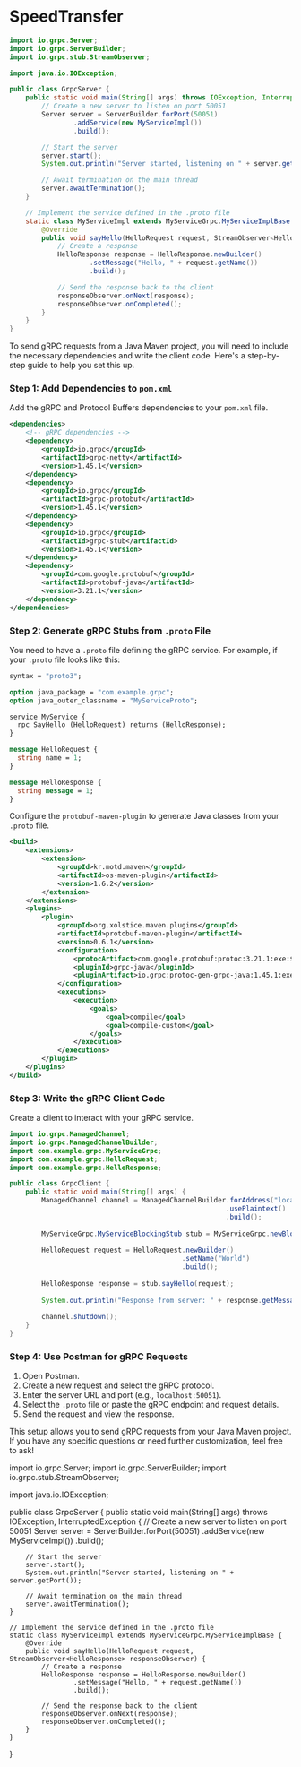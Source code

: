 
# SpeedTransfer

```java
import io.grpc.Server;
import io.grpc.ServerBuilder;
import io.grpc.stub.StreamObserver;

import java.io.IOException;

public class GrpcServer {
    public static void main(String[] args) throws IOException, InterruptedException {
        // Create a new server to listen on port 50051
        Server server = ServerBuilder.forPort(50051)
                .addService(new MyServiceImpl())
                .build();

        // Start the server
        server.start();
        System.out.println("Server started, listening on " + server.getPort());

        // Await termination on the main thread
        server.awaitTermination();
    }

    // Implement the service defined in the .proto file
    static class MyServiceImpl extends MyServiceGrpc.MyServiceImplBase {
        @Override
        public void sayHello(HelloRequest request, StreamObserver<HelloResponse> responseObserver) {
            // Create a response
            HelloResponse response = HelloResponse.newBuilder()
                    .setMessage("Hello, " + request.getName())
                    .build();

            // Send the response back to the client
            responseObserver.onNext(response);
            responseObserver.onCompleted();
        }
    }
}
```
To send gRPC requests from a Java Maven project, you will need to include the necessary dependencies and write the client code. Here's a step-by-step guide to help you set this up.

### Step 1: Add Dependencies to `pom.xml`
Add the gRPC and Protocol Buffers dependencies to your `pom.xml` file.

```xml
<dependencies>
    <!-- gRPC dependencies -->
    <dependency>
        <groupId>io.grpc</groupId>
        <artifactId>grpc-netty</artifactId>
        <version>1.45.1</version>
    </dependency>
    <dependency>
        <groupId>io.grpc</groupId>
        <artifactId>grpc-protobuf</artifactId>
        <version>1.45.1</version>
    </dependency>
    <dependency>
        <groupId>io.grpc</groupId>
        <artifactId>grpc-stub</artifactId>
        <version>1.45.1</version>
    </dependency>
    <dependency>
        <groupId>com.google.protobuf</groupId>
        <artifactId>protobuf-java</artifactId>
        <version>3.21.1</version>
    </dependency>
</dependencies>
```

### Step 2: Generate gRPC Stubs from `.proto` File
You need to have a `.proto` file defining the gRPC service. For example, if your `.proto` file looks like this:

```proto
syntax = "proto3";

option java_package = "com.example.grpc";
option java_outer_classname = "MyServiceProto";

service MyService {
  rpc SayHello (HelloRequest) returns (HelloResponse);
}

message HelloRequest {
  string name = 1;
}

message HelloResponse {
  string message = 1;
}
```

Configure the `protobuf-maven-plugin` to generate Java classes from your `.proto` file.

```xml
<build>
    <extensions>
        <extension>
            <groupId>kr.motd.maven</groupId>
            <artifactId>os-maven-plugin</artifactId>
            <version>1.6.2</version>
        </extension>
    </extensions>
    <plugins>
        <plugin>
            <groupId>org.xolstice.maven.plugins</groupId>
            <artifactId>protobuf-maven-plugin</artifactId>
            <version>0.6.1</version>
            <configuration>
                <protocArtifact>com.google.protobuf:protoc:3.21.1:exe:${os.detected.classifier}</protocArtifact>
                <pluginId>grpc-java</pluginId>
                <pluginArtifact>io.grpc:protoc-gen-grpc-java:1.45.1:exe:${os.detected.classifier}</pluginArtifact>
            </configuration>
            <executions>
                <execution>
                    <goals>
                        <goal>compile</goal>
                        <goal>compile-custom</goal>
                    </goals>
                </execution>
            </executions>
        </plugin>
    </plugins>
</build>
```

### Step 3: Write the gRPC Client Code
Create a client to interact with your gRPC service.

```java
import io.grpc.ManagedChannel;
import io.grpc.ManagedChannelBuilder;
import com.example.grpc.MyServiceGrpc;
import com.example.grpc.HelloRequest;
import com.example.grpc.HelloResponse;

public class GrpcClient {
    public static void main(String[] args) {
        ManagedChannel channel = ManagedChannelBuilder.forAddress("localhost", 50051)
                                                      .usePlaintext()
                                                      .build();
        
        MyServiceGrpc.MyServiceBlockingStub stub = MyServiceGrpc.newBlockingStub(channel);
        
        HelloRequest request = HelloRequest.newBuilder()
                                           .setName("World")
                                           .build();
        
        HelloResponse response = stub.sayHello(request);
        
        System.out.println("Response from server: " + response.getMessage());
        
        channel.shutdown();
    }
}
```

### Step 4: Use Postman for gRPC Requests
1. Open Postman.
2. Create a new request and select the gRPC protocol.
3. Enter the server URL and port (e.g., `localhost:50051`).
4. Select the `.proto` file or paste the gRPC endpoint and request details.
5. Send the request and view the response.

This setup allows you to send gRPC requests from your Java Maven project. If you have any specific questions or need further customization, feel free to ask!


import io.grpc.Server;
import io.grpc.ServerBuilder;
import io.grpc.stub.StreamObserver;

import java.io.IOException;

public class GrpcServer {
    public static void main(String[] args) throws IOException, InterruptedException {
        // Create a new server to listen on port 50051
        Server server = ServerBuilder.forPort(50051)
                .addService(new MyServiceImpl())
                .build();

        // Start the server
        server.start();
        System.out.println("Server started, listening on " + server.getPort());

        // Await termination on the main thread
        server.awaitTermination();
    }

    // Implement the service defined in the .proto file
    static class MyServiceImpl extends MyServiceGrpc.MyServiceImplBase {
        @Override
        public void sayHello(HelloRequest request, StreamObserver<HelloResponse> responseObserver) {
            // Create a response
            HelloResponse response = HelloResponse.newBuilder()
                    .setMessage("Hello, " + request.getName())
                    .build();

            // Send the response back to the client
            responseObserver.onNext(response);
            responseObserver.onCompleted();
        }
    }
}
